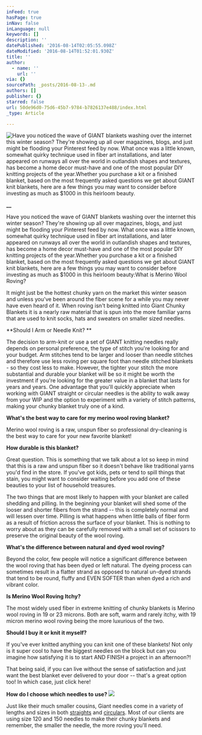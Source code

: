 ```yaml
---
inFeed: true
hasPage: true
inNav: false
inLanguage: null
keywords: []
description: ''
datePublished: '2016-08-14T02:05:55.098Z'
dateModified: '2016-08-14T01:52:01.930Z'
title: ''
author:
  - name: ''
    url: ''
via: {}
sourcePath: _posts/2016-08-13-.md
authors: []
publisher: {}
starred: false
url: 50de96d0-75d6-45b7-9784-b7826137e488/index.html
_type: Article

---
```

![Have you noticed the wave of GIANT blankets washing over the internet this winter season? They're showing up all over magazines, blogs, and just might be flooding your Pinterest feed by now. What once was a little known, somewhat quirky technique used in fiber art installations, and later appeared on runways all over the world in outlandish shapes and textures, has become a home decor must-have and one of the most popular DIY knitting projects of the year.Whether you purchase a kit or a finished blanket, based on the most frequently asked questions we get about GIANT knit blankets, here are a few things you may want to consider before investing as much as $1000 in this heirloom beauty.](https://the-grid-user-content.s3-us-west-2.amazonaws.com/80c7dc30-49ad-4c8c-ab34-04322a45c1bc.jpg)

[][0]

**__**

Have you noticed the wave of GIANT blankets washing over the internet this winter season? They're showing up all over magazines, blogs, and just might be flooding your Pinterest feed by now. What once was a little known, somewhat quirky technique used in fiber art installations, and later appeared on runways all over the world in outlandish shapes and textures, has become a home decor must-have and one of the most popular DIY knitting projects of the year.Whether you purchase a kit or a finished blanket, based on the most frequently asked questions we get about GIANT knit blankets, here are a few things you may want to consider before investing as much as $1000 in this heirloom beauty:What is Merino Wool Roving? 

It might just be the hottest chunky yarn on the market this winter season and unless you've been around the fiber scene for a while you may never have even heard of it. When roving isn't being knitted into Giant Chunky Blankets it is a nearly raw material that is spun into the more familiar yarns that are used to knit socks, hats and sweaters on smaller sized needles.

**Should I Arm or Needle Knit? **

The decision to arm-knit or use a set of GIANT knitting needles really depends on personal preference, the type of stitch you're looking for and your budget. Arm stitches tend to be larger and looser than needle stitches and therefore use less roving per square foot than needle stitched blankets - so they cost less to make. However, the tighter your stitch the more substantial and durable your blanket will be so it might be worth the investment if you're looking for the greater value in a blanket that lasts for years and years. One advantage that you'll quickly appreciate when working with GIANT straight or circular needles is the ability to walk away from your WIP and the option to experiment with a variety of stitch patterns, making your chunky blanket truly one of a kind.

**What's the best way to care for my merino wool roving blanket?**

Merino wool roving is a raw, unspun fiber so professional dry-cleaning is the best way to care for your new favorite blanket!

**How durable is this blanket?**

Great question. This is something that we talk about a lot so keep in mind that this is a raw and unspun fiber so it doesn't behave like traditional yarns you'd find in the store. If you've got kids, pets or tend to spill things that stain, you might want to consider waiting before you add one of these beauties to your list of household treasures.

The two things that are most likely to happen with your blanket are called shedding and pilling. In the beginning your blanket will shed some of the looser and shorter fibers from the strand -- this is completely normal and will lessen over time. Pilling is what happens when little balls of fiber form as a result of friction across the surface of your blanket. This is nothing to worry about as they can be carefully removed with a small set of scissors to preserve the original beauty of the wool roving.

**What's the difference between natural and dyed wool roving?**

Beyond the color, few people will notice a significant difference between the wool roving that has been dyed or left natural. The dyeing process can sometimes result in a flatter strand as opposed to natural un-dyed strands that tend to be round, fluffy and EVEN SOFTER than when dyed a rich and vibrant color. 

**Is Merino Wool Roving Itchy?**

The most widely used fiber in extreme knitting of chunky blankets is Merino wool roving in 19 or 23 microns. Both are soft, warm and rarely itchy, with 19 micron merino wool roving being the more luxurious of the two.

**Should I buy it or knit it myself?**

If you've ever knitted anything you can knit one of these blankets! Not only is it super cool to have the biggest needles on the block but can you imagine how satisfying it is to start AND FINISH a project in an afternoon?! 

That being said, if you can live without the sense of satisfaction and just want the best blanket ever delivered to your door -- that's a great option too! In which case, just click here!

**How do I choose which needles to use?**
![](https://the-grid-user-content.s3-us-west-2.amazonaws.com/5caaf013-a572-4bd6-a70b-517bb75236cb.jpg)

Just like their much smaller cousins, Giant needles come in a variety of lengths and sizes in both [straights][1] and [circulars][2]. Most of our clients are using size 120 and 150 needles to make their chunky blankets and remember, the smaller the needle, the more roving you'll need.

[][3]

[0]: http://www.intreccioknittingneedles.com/#!Nine-things-to-consider-before-investing-in-that-GIANT-knit-blanket/c2ln/567b7d010cf28854b391905b
[1]: https://www.etsy.com/shop/Intreccio?ref=l2-shopheader-name&section_id=17869931
[2]: https://www.etsy.com/shop/Intreccio?ref=l2-shopheader-name&section_id=17866678
[3]: https://www.etsy.com/shop/Intreccio?section_id=17866678&ref=shopsection_leftnav_2